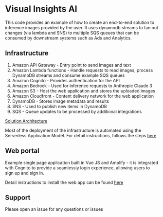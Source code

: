 # Visual Insights AI

This code provides an example of how to create an end-to-end solution to inference images provided by the user. It uses dynamodb streams to fan out changes (via lambda and SNS) to multiple SQS queues that can be consumed by downstream systems such as Ads and Analytics.

## Infrastructure

1. Amazon API Gateway - Entry point to send images and text 
2. Amazon Lambda functions - Handle requests to read images, process DynamoDB streams and consume example SQS queues
3. Amazon Cognito - Provides authentication for the API
5. Amazon Bedrock - Used for inference requests to Anthropic Claude 3
6. Amazon S3 - Host the web application and stores the uploaded images
7. Amazon Cloudfront - Content delivery network for the web application
8. DynamoDB - Stores image metadata and results
9. SNS - Used to publish new items in DynamoDB
10. SQS - Queue updates to be processed by additional integrations


[Solution Architecture](./docs/solution_architecture.png)

Most of the deployment of the infrastructure is automated using the Serverless Application Model. For detail instructions, follows the steps [here](./infrastructure/README.md)

## Web portal

Example single page application built in Vue JS and Amplify - it is integrated with Cognito to provide a seamlessly login experience, allowing users to sign up and sign in.

Detail instructions to install the web app can be found [here](./website/README.md)

## Support

Please open an issue for any questions or issues
